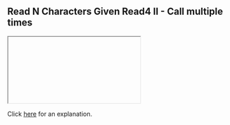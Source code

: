 ##  Read N Characters Given Read4 II - Call multiple times 

<iframe></iframe>

Click [here](Explanation.md) for an explanation.

